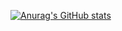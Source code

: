 [![Anurag's GitHub stats](https://github-readme-stats.vercel.app/api?username=Gabriel-Silva-7)](https://github.com/anuraghazra/github-readme-stats)
